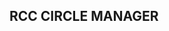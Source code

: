 ## RCC CIRCLE MANAGER

[//]: # (## Micronaut 3.6.1 Documentation)

[//]: # ()
[//]: # (- [User Guide]&#40;https://docs.micronaut.io/3.6.1/guide/index.html&#41;)

[//]: # (- [API Reference]&#40;https://docs.micronaut.io/3.6.1/api/index.html&#41;)

[//]: # (- [Configuration Reference]&#40;https://docs.micronaut.io/3.6.1/guide/configurationreference.html&#41;)

[//]: # (- [Micronaut Guides]&#40;https://guides.micronaut.io/index.html&#41;)

[//]: # ()
[//]: # (---)

[//]: # ()
[//]: # (- [Shadow Gradle Plugin]&#40;https://plugins.gradle.org/plugin/com.github.johnrengelman.shadow&#41;)

[//]: # ()
[//]: # (## Feature jdbc-hikari documentation)

[//]: # ()
[//]: # (- [Micronaut Hikari JDBC Connection Pool documentation]&#40;https://micronaut-projects.github.io/micronaut-sql/latest/guide/index.html#jdbc&#41;)

[//]: # ()
[//]: # (## Feature security documentation)

[//]: # ()
[//]: # (- [Micronaut Security documentation]&#40;https://micronaut-projects.github.io/micronaut-security/latest/guide/index.html&#41;)

[//]: # ()
[//]: # (## Feature openapi documentation)

[//]: # ()
[//]: # (- [Micronaut OpenAPI Support documentation]&#40;https://micronaut-projects.github.io/micronaut-openapi/latest/guide/index.html&#41;)

[//]: # ()
[//]: # (- [https://www.openapis.org]&#40;https://www.openapis.org&#41;)

[//]: # ()
[//]: # (## Feature swagger-ui documentation)

[//]: # ()
[//]: # (- [Micronaut Swagger UI documentation]&#40;https://micronaut-projects.github.io/micronaut-openapi/latest/guide/index.html&#41;)

[//]: # ()
[//]: # (- [https://swagger.io/tools/swagger-ui/]&#40;https://swagger.io/tools/swagger-ui/&#41;)

[//]: # ()
[//]: # (## Feature test-resources documentation)

[//]: # ()
[//]: # (- [Micronaut Test Resources documentation]&#40;https://micronaut-projects.github.io/micronaut-test-resources/latest/guide/&#41;)

[//]: # ()
[//]: # (## Feature http-client documentation)

[//]: # ()
[//]: # (- [Micronaut HTTP Client documentation]&#40;https://docs.micronaut.io/latest/guide/index.html#httpClient&#41;)

[//]: # ()
[//]: # (## Feature data-jdbc documentation)

[//]: # ()
[//]: # (- [Micronaut Data JDBC documentation]&#40;https://micronaut-projects.github.io/micronaut-data/latest/guide/index.html#jdbc&#41;)

[//]: # ()
[//]: # (## Feature security-session documentation)

[//]: # ()
[//]: # (- [Micronaut Security Session documentation]&#40;https://micronaut-projects.github.io/micronaut-security/latest/guide/index.html#session&#41;)


